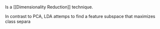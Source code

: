 Is a [[Dimensionality Reduction]] technique.

In contrast to PCA, LDA attemps to find a feature subspace that maximizes class separa